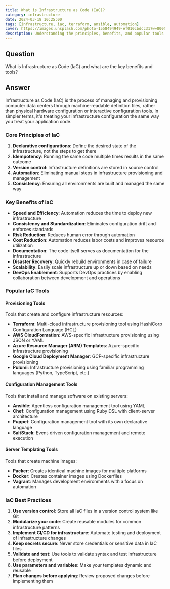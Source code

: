 ```yaml
---
title: What is Infrastructure as Code (IaC)?
category: infrastructure
date: 2024-03-18 10:25:00
tags: [infrastructure, iac, terraform, ansible, automation]
cover: https://images.unsplash.com/photo-1558494949-ef010cbdcc31?w=800&auto=format&fit=crop&q=60&ixlib=rb-4.0.3&ixid=M3wxMjA3fDB8MHxzZWFyY2h8Mnx8aW5mcmFzdHJ1Y3R1cmV8ZW58MHx8MHx8fDA%3D
description: Understanding the principles, benefits, and popular tools for Infrastructure as Code (IaC)
---
```


## Question

What is Infrastructure as Code (IaC) and what are the key benefits and tools?

## Answer

Infrastructure as Code (IaC) is the process of managing and provisioning computer data centers through machine-readable definition files, rather than physical hardware configuration or interactive configuration tools. In simpler terms, it's treating your infrastructure configuration the same way you treat your application code.

### Core Principles of IaC

1. **Declarative configurations**: Define the desired state of the infrastructure, not the steps to get there
2. **Idempotency**: Running the same code multiple times results in the same outcome
3. **Version control**: Infrastructure definitions are stored in source control
4. **Automation**: Eliminating manual steps in infrastructure provisioning and management
5. **Consistency**: Ensuring all environments are built and managed the same way

### Key Benefits of IaC

- **Speed and Efficiency**: Automation reduces the time to deploy new infrastructure
- **Consistency and Standardization**: Eliminates configuration drift and enforces standards
- **Risk Reduction**: Reduces human error through automation
- **Cost Reduction**: Automation reduces labor costs and improves resource utilization
- **Documentation**: The code itself serves as documentation for the infrastructure
- **Disaster Recovery**: Quickly rebuild environments in case of failure
- **Scalability**: Easily scale infrastructure up or down based on needs
- **DevOps Enablement**: Supports DevOps practices by enabling collaboration between development and operations

### Popular IaC Tools

#### Provisioning Tools
Tools that create and configure infrastructure resources:

- **Terraform**: Multi-cloud infrastructure provisioning tool using HashiCorp Configuration Language (HCL)
- **AWS CloudFormation**: AWS-specific infrastructure provisioning using JSON or YAML
- **Azure Resource Manager (ARM) Templates**: Azure-specific infrastructure provisioning
- **Google Cloud Deployment Manager**: GCP-specific infrastructure provisioning
- **Pulumi**: Infrastructure provisioning using familiar programming languages (Python, TypeScript, etc.)

#### Configuration Management Tools
Tools that install and manage software on existing servers:

- **Ansible**: Agentless configuration management tool using YAML
- **Chef**: Configuration management using Ruby DSL with client-server architecture
- **Puppet**: Configuration management tool with its own declarative language
- **SaltStack**: Event-driven configuration management and remote execution

#### Server Templating Tools
Tools that create machine images:

- **Packer**: Creates identical machine images for multiple platforms
- **Docker**: Creates container images using Dockerfiles
- **Vagrant**: Manages development environments with a focus on automation

### IaC Best Practices

1. **Use version control**: Store all IaC files in a version control system like Git
2. **Modularize your code**: Create reusable modules for common infrastructure patterns
3. **Implement CI/CD for infrastructure**: Automate testing and deployment of infrastructure changes
4. **Keep secrets secure**: Never store credentials or sensitive data in IaC files
5. **Validate and test**: Use tools to validate syntax and test infrastructure before deployment
6. **Use parameters and variables**: Make your templates dynamic and reusable
7. **Plan changes before applying**: Review proposed changes before implementing them 
